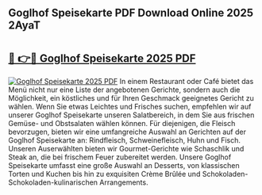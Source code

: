 ## Goglhof Speisekarte PDF Download Online 2025 2AyaT

# <h2><a href="http://gcb46of.nevu.top/?p=Goglhof+Speisekarte">🔗 👉🔴 Goglhof Speisekarte 2025 PDF</a></h2>

[![Goglhof Speisekarte 2025 PDF](https://i.imgur.com/dBaPXMq.png)](http://gcb46of.nevu.top/?p=Goglhof+Speisekarte)
In einem Restaurant oder Café bietet das Menü nicht nur eine Liste der angebotenen Gerichte, sondern auch die Möglichkeit, ein köstliches und für Ihren Geschmack geeignetes Gericht zu wählen. Wenn Sie etwas Leichtes und Frisches suchen, empfehlen wir auf unserer Goglhof Speisekarte unseren Salatbereich, in dem Sie aus frischen Gemüse- und Obstsalaten wählen können. Für diejenigen, die Fleisch bevorzugen, bieten wir eine umfangreiche Auswahl an Gerichten auf der Goglhof Speisekarte an: Rindfleisch, Schweinefleisch, Huhn und Fisch. Unseren Auserwählten bieten wir Gourmet-Gerichte wie Schaschlik und Steak an, die bei frischem Feuer zubereitet werden. Unsere Goglhof Speisekarte umfasst eine große Auswahl an Desserts, von klassischen Torten und Kuchen bis hin zu exquisiten Crème Brûlée und Schokoladen-Schokoladen-kulinarischen Arrangements.
